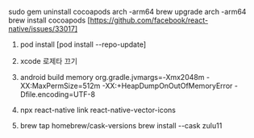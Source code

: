 sudo gem uninstall cocoapods
arch -arm64 brew upgrade
arch -arm64 brew install cocoapods
[https://github.com/facebook/react-native/issues/33017]

1. pod install
   [pod install --repo-update]

2. xcode 로제타 끄기

3. android build memory
   org.gradle.jvmargs=-Xmx2048m -XX:MaxPermSize=512m -XX:+HeapDumpOnOutOfMemoryError -Dfile.encoding=UTF-8

4. npx react-native link react-native-vector-icons

5. brew tap homebrew/cask-versions
   brew install --cask zulu11
